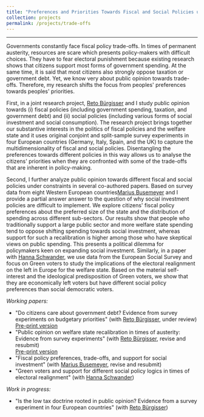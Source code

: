 ```yaml
---
title: "Preferences and Priorities Towards Fiscal and Social Policies under Constraints"
collection: projects
permalink: /projects/trade-offs
---
```


------

Governments constantly face fiscal policy trade-offs. In times of permanent austerity, resources are scare which presents policy-makers with difficult choices. They have to fear electoral punishment because existing research shows that citizens support most forms of government spending. At the same time, it is said that most citizens also strongly oppose taxation or government debt. Yet, we know very about public opinion towards trade-offs. Therefore, my research shifts the focus from peoples' preferences towards peoples' priorities.

First, in a joint research project, [Reto Bürgisser](https://retobuergisser.com/) and I study public opinion towards (i) fiscal policies (including government spending, taxation, and government debt) and (ii) social policies (including various forms of social investment and social consumption). The research project brings together our substantive interests in the politics of fiscal policies and the welfare state and it uses original conjoint and split-sample survey experiments in four European countries (Germany, Italy, Spain, and the UK) to capture the multidimensionality of fiscal and social policies. Disentangling the preferences towards different policies in this way allows us to analyse the citizens' priorities when they are confronted with some of the trade-offs that are inherent in policy-making.  

Second, I further analyze public opinion towards different fiscal and social policies under constraints in several co-authored papers. Based on survey data from eight Western European countries[Marius Busemeyer](https://www.polver.uni-konstanz.de/en/busemeyer/team/prof-dr-marius-r-busemeyer/) and I provide a partial answer answer to the question of why social investment policies are difficult to implement. We explore citizens' fiscal policy preferences about the preferred size of the state and the distribution of spending across different sub-sectors. Our results show that people who traditionally support a large public sector and more welfare state spending tend to oppose shifting spending towards social investment, whereas support for such a recalibration is higher among those who have skeptical views on public spending. This presents a political dilemma for policymakers keen on expanding social investment. Similarly, in a paper with [Hanna Schwander](www.schander-hanna.ch), we use data from the European Social Survey and focus on Green voters to study the implications of the electoral realignment on the left in Europe for the welfare state. Based on the material self-interest and the ideological predisposition of Green voters, we show that they are economically left voters but have different social policy preferences than social democratic voters. 

*Working papers:*

* "Do citizens care about government debt? Evidence from survey experiments on budgetary priorities" (with [Reto Bürgisser](https://retobuergisser.com/), under review) <br/>
[Pre-print version](https://osf.io/preprints/socarxiv/gw5ea/)
* "Public opinion on welfare state recalibration in times of austerity: Evidence from survey experiments" (with [Reto Bürgisser](https://retobuergisser.com/), revise and resubmit) <br/>
[Pre-print version](https://osf.io/preprints/socarxiv/uj6eq/)
* "Fiscal policy preferences, trade-offs, and support for social investment" (with [Marius Busemeyer](https://www.polver.uni-konstanz.de/en/busemeyer/team/prof-marius-r-busemeyer/), revise and resubmit)
* "Green voters and support for different social policy logics in times of electoral realignment" (with [Hanna Schwander](www.schander-hanna.ch))

*Work in progress:*
* "Is the low tax doctrine rooted in public opinion? Evidence from a survey experiment in four European countries" (with [Reto Bürgisser](https://retobuergisser.com/))